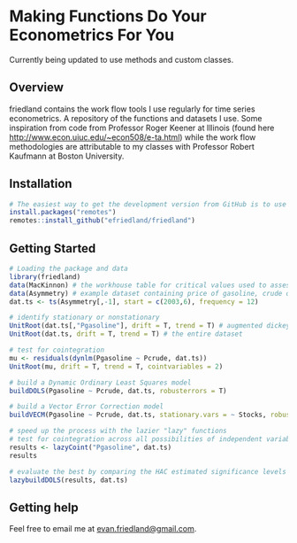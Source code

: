 Making Functions Do Your Econometrics For You
============================================
Currently being updated to use methods and custom classes. 

Overview
--------

friedland contains the work flow tools I use regularly for time series econometrics. A repository of the functions and datasets I use. Some inspiration from code from Professor Roger Keener at Illinois (found here http://www.econ.uiuc.edu/~econ508/e-ta.html) while the work flow methodologies are attributable to my classes with Professor Robert Kaufmann at Boston University. 

Installation
------------

``` r
# The easiest way to get the development version from GitHub is to use remotes:
install.packages("remotes")
remotes::install_github("efriedland/friedland")
```

Getting Started
---------------

``` r
# Loading the package and data
library(friedland)
data(MacKinnon) # the workhouse table for critical values used to assess significance of unit root tests
data(Asymmetry) # example dataset containing price of gasoline, crude oil, utilization and stocks 
dat.ts <- ts(Asymmetry[,-1], start = c(2003,6), frequency = 12)

# identify stationary or nonstationary
UnitRoot(dat.ts[,"Pgasoline"], drift = T, trend = T) # augmented dickey-fuller testing single variables
UnitRoot(dat.ts, drift = T, trend = T) # the entire dataset

# test for cointegration
mu <- residuals(dynlm(Pgasoline ~ Pcrude, dat.ts))
UnitRoot(mu, drift = T, trend = T, cointvariables = 2)

# build a Dynamic Ordinary Least Squares model 
buildDOLS(Pgasoline ~ Pcrude, dat.ts, robusterrors = T)

# build a Vector Error Correction model
buildVECM(Pgasoline ~ Pcrude, dat.ts, stationary.vars = ~ Stocks, robusterrors = T, SplitError = T)

# speed up the process with the lazier "lazy" functions
# test for cointegration across all possibilities of independent variable combinations
results <- lazyCoint("Pgasoline", dat.ts)
results

# evaluate the best by comparing the HAC estimated significance levels of all DOLS coefficients
lazybuildDOLS(results, dat.ts)
```

Getting help
------------

Feel free to email me at evan.friedland@gmail.com.

